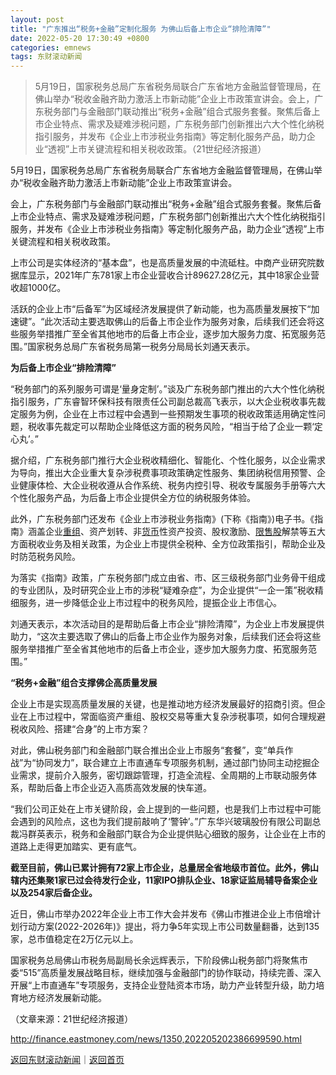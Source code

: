 ```yaml
---
layout: post
title: "广东推出“税务+金融”定制化服务 为佛山后备上市企业“排险清障”"
date: 2022-05-20 17:30:49 +0800
categories: emnews
tags: 东财滚动新闻
---
```

> 5月19日，国家税务总局广东省税务局联合广东省地方金融监督管理局，在佛山举办“税收金融齐助力激活上市新动能”企业上市政策宣讲会。会上，广东税务部门与金融部门联动推出“税务+金融”组合式服务套餐。聚焦后备上市企业特点、需求及疑难涉税问题，广东税务部门创新推出六大个性化纳税指引服务，并发布《企业上市涉税业务指南》等定制化服务产品，助力企业“透视”上市关键流程和相关税收政策。（21世纪经济报道）

<p>5月19日，国家税务总局广东省税务局联合广东省地方金融监督管理局，在佛山举办“税收金融齐助力激活上市新动能”企业上市政策宣讲会。</p>
 <p>会上，广东税务部门与金融部门联动推出“税务+金融”组合式服务套餐。聚焦后备上市企业特点、需求及疑难涉税问题，广东税务部门创新推出六大个性化纳税指引服务，并发布《企业上市涉税业务指南》等定制化服务产品，助力企业“透视”上市关键流程和相关税收政策。</p>
 <p>上市公司是实体经济的“基本盘”，也是高质量发展的中流砥柱。中商产业研究院数据库显示，2021年广东781家上市企业营收合计89627.28亿元，其中18家企业营收超1000亿。</p>
 <p>活跃的企业上市“后备军”为区域经济发展提供了新动能，也为高质量发展按下“加速键”。“此次活动主要选取佛山的后备上市企业作为服务对象，后续我们还会将这些服务举措推广至全省其他地市的后备上市企业，逐步加大服务力度、拓宽服务范围。”国家税务总局广东省税务局第一税务分局局长刘通天表示。</p>
 <p><strong>为后备上市企业“排险清障”</strong></p>
 <p>“税务部门的系列服务可谓是‘量身定制’。”谈及广东税务部门推出的六大个性化纳税指引服务，广东睿智环保科技有限责任公司副总裁高飞表示，以大企业税收事先裁定服务为例，企业在上市过程中会遇到一些预期发生事项的税收政策适用确定性问题，税收事先裁定可以帮助企业降低这方面的税务风险，“相当于给了企业一颗‘定心丸’。”</p>
 <p>据介绍，广东税务部门推行大企业税收精细化、智能化、个性化服务，以企业需求为导向，推出大企业重大复杂涉税费事项政策确定性服务、集团纳税信用预警、企业健康体检、大企业税收遵从合作系统、税务内控引导、税收专属服务手册等六大个性化服务产品，为后备上市企业提供全方位的纳税服务体验。</p>
 <p>此外，广东税务部门还发布《企业上市涉税业务指南》(下称《指南》)电子书。《指南》涵盖企业<span id="Info.3271"><a href="http://data.eastmoney.com/bgcz/" class="infokey">重组</a></span>、资产划转、非<span id="Info.3326"><a href="http://data.eastmoney.com/cjsj/hbgyl.html" class="infokey">货币</a></span>性资产投资、股权激励、<span id="Info.324"><a href="http://data.eastmoney.com/dxf/default.html" class="infokey">限售股</a></span>解禁等五大方面税收业务及相关政策，为企业上市提供全税种、全方位政策指引，帮助企业及时防范税务风险。</p>
 <p>为落实《指南》政策，广东税务部门成立由省、市、区三级税务部门业务骨干组成的专业团队，及时研究企业上市的涉税“疑难杂症”，为企业提供“一企一策”税收精细服务，进一步降低企业上市过程中的税务风险，提振企业上市信心。</p>
 <p>刘通天表示，本次活动目的是帮助后备上市企业“排险清障”，为企业上市发展提供助力，“这次主要选取了佛山的后备上市企业作为服务对象，后续我们还会将这些服务举措推广至全省其他地市的后备上市企业，逐步加大服务力度、拓宽服务范围。”</p>
 <p><strong>“税务+金融”组合支撑佛企高质量发展</strong></p>
 <p>企业上市是实现高质量发展的关键，也是推动地方经济发展最好的招商引资。但企业在上市过程中，常面临资产重组、股权交易等重大复杂涉税事项，如何合理规避税收风险、搭建“合身”的上市方案？</p>
 <p>对此，佛山税务部门和金融部门联合推出企业上市服务“套餐”，变“单兵作战”为“协同发力”，联合建立上市直通车专项服务机制，通过部门协同主动挖掘企业需求，提前介入服务，密切跟踪管理，打造全流程、全周期的上市联动服务体系，帮助后备上市企业迈入高质高效发展的快车道。</p>
 <p>“我们公司正处在上市关键阶段，会上提到的一些问题，也是我们上市过程中可能会遇到的风险点，这也为我们提前敲响了‘警钟’。”广东华兴玻璃股份有限公司副总裁冯群英表示，税务和金融部门联合为企业提供贴心细致的服务，让企业在上市的道路上走得更加踏实、更有底气。</p>
 <p><strong>截至目前，佛山已累计拥有72家上市企业，总量居全省地级市首位。此外，佛山辖内还集聚1家已过会待发行企业，11家IPO排队企业、18家证监局辅导备案企业以及254家后备企业。</strong></p>
 <p>近日，佛山市举办2022年企业上市工作大会并发布《佛山市推进企业上市倍增计划行动方案(2022-2026年)》提出，将力争5年实现上市公司数量翻番，达到135家，总市值稳定在2万亿元以上。</p>
 <p>国家税务总局佛山市税务局副局长余远辉表示，下阶段佛山税务部门将聚焦市委“515”高质量发展战略目标，继续加强与金融部门的协作联动，持续完善、深入开展“上市直通车”专项服务，支持企业登陆资本市场，助力产业转型升级，助力培育地方经济发展新动能。</p><p class="em_media">（文章来源：21世纪经济报道）</p>

<http://finance.eastmoney.com/news/1350,202205202386699590.html>

[返回东财滚动新闻](//finews.withounder.com/emnews/)｜[返回首页](//finews.withounder.com/)